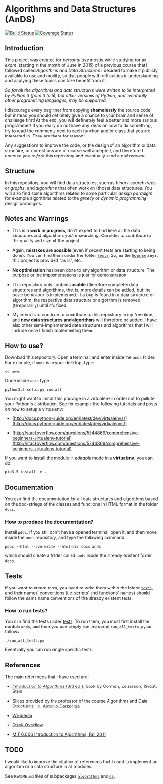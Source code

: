 # Algorithms and Data Structures (AnDS)

[![Build Status](https://travis-ci.org/dossan/ands.svg?branch=master)](https://travis-ci.org/dossan/ands) [![Coverage Status](https://coveralls.io/repos/github/dossan/ands/badge.svg?branch=master)](https://coveralls.io/github/dossan/ands?branch=master)

## Introduction

This project was created for _personal use_ mostly while studying for an _exam_ (starting in the month of June in 2015) of a previous course that I followed called _Algorithms and Data Structures_ I decided to make it publicly available to use and modify, so that people with difficulties in understanding and applying these topics can take benefit from it. 

_So far all the algorithms and data structures were written to be interpreted by Python 3 (from 3 to 5), but other versions of Python, and eventually other programming languages, may be supported._

I discourage every beginner from copying **shamelessly** the source code, but instead you should definitely give a chance to your brain and sense of challenge first! At the end, you will definetely feel a better and more serious programmer! If you really do not have any ideas on how to do something, try to read the comments next to each function and/or class that you are interested in. They are there for reason!

Any suggestions to improve the code, or the design of an algorithm or data structure, or corrections are of course well accepted, and therefore I encoure you to _fork_ this repository and eventually send a _pull request_.

## Structure

In this repository, you will find data structures, such as _binary-search trees_ or _graphs_, and _algorithms_ that often work on (those) data structures. 
You will also find some algorithms related to some particular _design paradigm_, for example algorithms related to the _greedy_ or _dynamic programming_ design paradigms.

## Notes and Warnings

- This is a **work in progress**, don't expect to find here all the data structures and algorithms you're searching. Consider to contribute to the quality and size of the project.

- Again, **mistakes are possible** (even if decent tests are starting to being done). You can find them under the folder [`tests`](tests). So, as the [license](LICENSE.md) says, this project is provided "as is", etc.

- **No optimisation** has been done to any algorithm or data structure. The purpose of the implementations is just for demonstration.

- This repository only contains **usable** (therefore complete) data structures and algorithms, that is, more details can be added, but the basic behaviour is implemented. If a bug is found in a data structure or algorithm, the respective data structure or algorithm is removed (temporarily) until it's fixed.

- My intent is to continue to contribute to this repository in my free time, and **new data structures and algorithms** will therefore be added. I have also other semi-implemented data structures and algorithms that I will include once I finish implementing them.


## How to use?

Download this repository. Open a terminal, and enter inside the `ands` folder. For example, if `ands` is in your desktop, type:

    cd ands

Once inside `ands` type

    python3.5 setup.py install
    
You might want to install this package in a virtualenv in order not to pollute your Python's distribution. See for example the following tutorials and posts on how to setup a virtualenv:

- [http://docs.python-guide.org/en/latest/dev/virtualenvs/](http://docs.python-guide.org/en/latest/dev/virtualenvs/)

- [http://stackoverflow.com/questions/5844869/comprehensive-beginners-virtualenv-tutorial](http://stackoverflow.com/questions/5844869/comprehensive-beginners-virtualenv-tutorial)

If you want to install the module in _editable_ mode in a **virtualenv**, you can do:

    pip3.5 install -e .

## Documentation

You can find the documentation for all data structures and algorithms based on the doc-strings of the classes and functions in HTML format in the folder [`docs`](docs).

### How to produce the documentation?

Install `pdoc`. If you still don't have a opened terminal, open it, and then move inside the `ands` repository, and type the following command:

    pdoc --html --overwrite --html-dir docs ands

which should create a folder called `ands` inside the already existent folder `docs`.

## Tests

If you want to create tests, you need to write them within the folder [`tests`](tests), and their names' conventions (i.e. scripts' and functions' names) should follow the same name conventions of the already existent tests.

### How to run tests?

You can find the tests under [tests](tests). To run them, you must first install the module `ands`, and then you can simply run the script `run_all_tests.py` as follows


    ./run_all_tests.py
    
    
Eventually you can run single specific tests.


## References

The main references that I have used are:

- [_Introduction to Algorithms_ (3rd ed.)](https://mitpress.mit.edu/books/introduction-algorithms), book by Cormen, Leiserson, Rivest, Stein

- Slides provided by the professor of the course Algorithms and Data Structures, i.e. [Antonio Carzaniga](http://www.inf.usi.ch/carzaniga/)

- [Wikipedia](https://www.wikipedia.org/)

- [Stack Overflow](http://stackoverflow.com/)

- [MIT 6.006 Introduction to Algorithms, Fall 2011](https://www.youtube.com/watch?v=HtSuA80QTyo&list=PLUl4u3cNGP61Oq3tWYp6V_F-5jb5L2iHb)



## TODO

I would like to improve the citation of references that I used to implement an algorithm or a data structure in all modules.


See `README.md` files of subpackages [`algorithms`](ands/algorithms) and [`ds`](ands/ds).